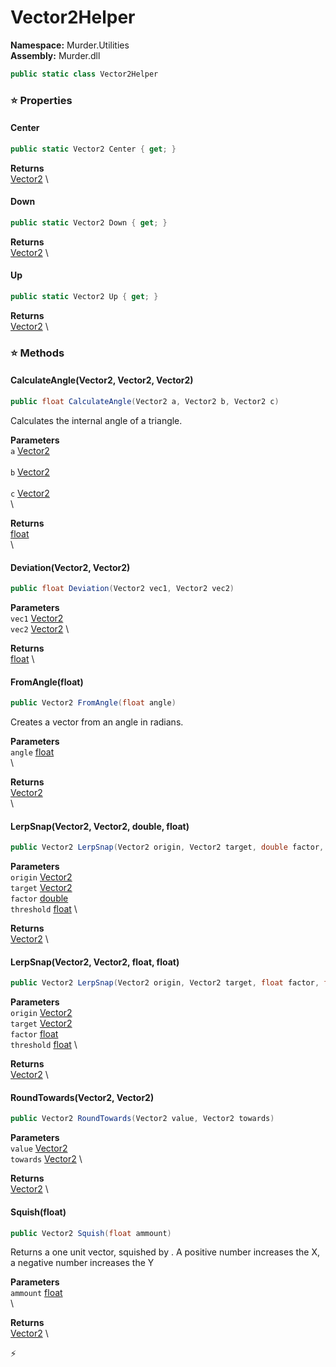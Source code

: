 # Vector2Helper

**Namespace:** Murder.Utilities \
**Assembly:** Murder.dll

```csharp
public static class Vector2Helper
```

### ⭐ Properties
#### Center
```csharp
public static Vector2 Center { get; }
```

**Returns** \
[Vector2](https://learn.microsoft.com/en-us/dotnet/api/System.Numerics.Vector2?view=net-7.0) \
#### Down
```csharp
public static Vector2 Down { get; }
```

**Returns** \
[Vector2](https://learn.microsoft.com/en-us/dotnet/api/System.Numerics.Vector2?view=net-7.0) \
#### Up
```csharp
public static Vector2 Up { get; }
```

**Returns** \
[Vector2](https://learn.microsoft.com/en-us/dotnet/api/System.Numerics.Vector2?view=net-7.0) \
### ⭐ Methods
#### CalculateAngle(Vector2, Vector2, Vector2)
```csharp
public float CalculateAngle(Vector2 a, Vector2 b, Vector2 c)
```

Calculates the internal angle of a triangle.

**Parameters** \
`a` [Vector2](https://learn.microsoft.com/en-us/dotnet/api/System.Numerics.Vector2?view=net-7.0) \
\
`b` [Vector2](https://learn.microsoft.com/en-us/dotnet/api/System.Numerics.Vector2?view=net-7.0) \
\
`c` [Vector2](https://learn.microsoft.com/en-us/dotnet/api/System.Numerics.Vector2?view=net-7.0) \
\

**Returns** \
[float](https://learn.microsoft.com/en-us/dotnet/api/System.Single?view=net-7.0) \
\

#### Deviation(Vector2, Vector2)
```csharp
public float Deviation(Vector2 vec1, Vector2 vec2)
```

**Parameters** \
`vec1` [Vector2](https://learn.microsoft.com/en-us/dotnet/api/System.Numerics.Vector2?view=net-7.0) \
`vec2` [Vector2](https://learn.microsoft.com/en-us/dotnet/api/System.Numerics.Vector2?view=net-7.0) \

**Returns** \
[float](https://learn.microsoft.com/en-us/dotnet/api/System.Single?view=net-7.0) \

#### FromAngle(float)
```csharp
public Vector2 FromAngle(float angle)
```

Creates a vector from an angle in radians.

**Parameters** \
`angle` [float](https://learn.microsoft.com/en-us/dotnet/api/System.Single?view=net-7.0) \
\

**Returns** \
[Vector2](https://learn.microsoft.com/en-us/dotnet/api/System.Numerics.Vector2?view=net-7.0) \
\

#### LerpSnap(Vector2, Vector2, double, float)
```csharp
public Vector2 LerpSnap(Vector2 origin, Vector2 target, double factor, float threshold)
```

**Parameters** \
`origin` [Vector2](https://learn.microsoft.com/en-us/dotnet/api/System.Numerics.Vector2?view=net-7.0) \
`target` [Vector2](https://learn.microsoft.com/en-us/dotnet/api/System.Numerics.Vector2?view=net-7.0) \
`factor` [double](https://learn.microsoft.com/en-us/dotnet/api/System.Double?view=net-7.0) \
`threshold` [float](https://learn.microsoft.com/en-us/dotnet/api/System.Single?view=net-7.0) \

**Returns** \
[Vector2](https://learn.microsoft.com/en-us/dotnet/api/System.Numerics.Vector2?view=net-7.0) \

#### LerpSnap(Vector2, Vector2, float, float)
```csharp
public Vector2 LerpSnap(Vector2 origin, Vector2 target, float factor, float threshold)
```

**Parameters** \
`origin` [Vector2](https://learn.microsoft.com/en-us/dotnet/api/System.Numerics.Vector2?view=net-7.0) \
`target` [Vector2](https://learn.microsoft.com/en-us/dotnet/api/System.Numerics.Vector2?view=net-7.0) \
`factor` [float](https://learn.microsoft.com/en-us/dotnet/api/System.Single?view=net-7.0) \
`threshold` [float](https://learn.microsoft.com/en-us/dotnet/api/System.Single?view=net-7.0) \

**Returns** \
[Vector2](https://learn.microsoft.com/en-us/dotnet/api/System.Numerics.Vector2?view=net-7.0) \

#### RoundTowards(Vector2, Vector2)
```csharp
public Vector2 RoundTowards(Vector2 value, Vector2 towards)
```

**Parameters** \
`value` [Vector2](https://learn.microsoft.com/en-us/dotnet/api/System.Numerics.Vector2?view=net-7.0) \
`towards` [Vector2](https://learn.microsoft.com/en-us/dotnet/api/System.Numerics.Vector2?view=net-7.0) \

**Returns** \
[Vector2](https://learn.microsoft.com/en-us/dotnet/api/System.Numerics.Vector2?view=net-7.0) \

#### Squish(float)
```csharp
public Vector2 Squish(float ammount)
```

Returns a one unit vector, squished by <paramref name="ammount" />.
            A positive number increases the X, a negative number increases the Y

**Parameters** \
`ammount` [float](https://learn.microsoft.com/en-us/dotnet/api/System.Single?view=net-7.0) \
\

**Returns** \
[Vector2](https://learn.microsoft.com/en-us/dotnet/api/System.Numerics.Vector2?view=net-7.0) \



⚡